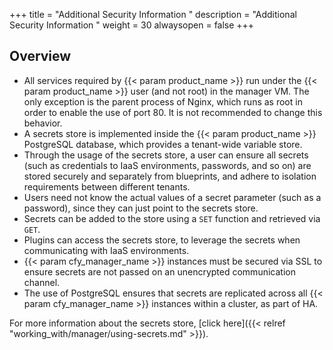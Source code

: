+++
title = "Additional Security Information "
description = "Additional Security Information "
weight = 30
alwaysopen = false
+++

## Overview

* All services required by {{< param product_name >}} run under the {{< param product_name >}} user (and not root) in the manager VM. The only exception is the parent process of Nginx, which runs as root in order to enable the use of port 80. It is not recommended to change this behavior.<br>
* A secrets store is implemented inside the {{< param product_name >}} PostgreSQL database, which provides a tenant-wide variable store.
* Through the usage of the secrets store, a user can ensure all secrets (such as credentials to IaaS environments, passwords, and so on) are stored securely and separately from blueprints, and adhere to isolation requirements between different tenants.<br>
* Users need not know the actual values of a secret parameter (such as a password), since they can just point to the secrets store.<br>
* Secrets can be added to the store using a `SET` function and retrieved via `GET`.<br>
* Plugins can access the secrets store, to leverage the secrets when communicating with IaaS environments.<br>
* {{< param cfy_manager_name >}} instances must be secured via SSL to ensure secrets are not passed on an unencrypted communication channel.<br>
* The use of PostgreSQL ensures that secrets are replicated across all {{< param cfy_manager_name >}} instances within a cluster, as part of HA.<br>

For more information about the secrets store, [click here]({{< relref "working_with/manager/using-secrets.md" >}}).

